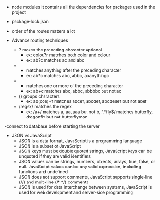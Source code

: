 - node modules
  it contains all the dependencies for packages used in the project
- package-lock.json
- order of the routes matters a lot

- Advance routing techniques
  - ? makes the preceding character optional
    - ex: colou?r matches both color and colour
    - ex: ab?c matches ac and abc
  - - matches anything after the preceding character
    * ex: ab\*c matches abc, abbc, abanythingc
  - - matches one or more of the preceding character
    * ex: ab+c matches abc, abbc, abbbbc but not ac
  - () groups characters
    - ex: ab(cde)+f matches abcef, abcdef, abcdedef but not abef
  - /regex/ matches the regex
    - ex: /a+/ matches a, aa, aaa but not b, /.\*fly$/ matches butterfly, dragonfly but not butterflyman

-connect to database before starting the server

- JSON vs JavaScript
  - JSON is a data format, JavaScript is a programming language
  - JSON is a subset of JavaScript
  - JSON keys must be double quoted strings, JavaScript keys can be unquoted if they are valid identifiers
  - JSON values can be strings, numbers, objects, arrays, true, false, or null. JavaScript values can be any valid expression, including functions and undefined
  - JSON does not support comments, JavaScript supports single-line (//) and multi-line (/\* \*/) comments
  - JSON is used for data interchange between systems, JavaScript is used for web development and server-side programming
